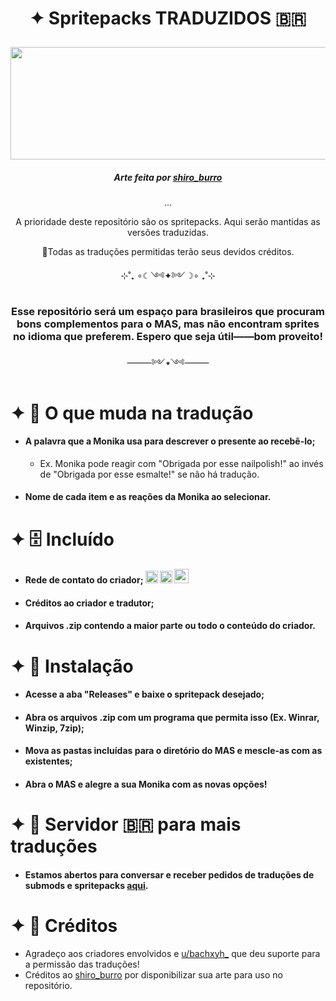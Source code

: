 # <p align="center">✦ Spritepacks TRADUZIDOS 🇧🇷</p>

<p  align="center"><img src="https://github.com/user-attachments/assets/85efc5ae-86bc-4afb-8dbc-eababd6ce856" width="570" height="180" /></p>

##### <p align="center">Arte feita por [shiro_burro](https://x.com/shiro_burro?t=LfPc_d3rNpHrdPVmngdz9g&s=09)</p>
<p align="center">...</p>

<p  align="center">A prioridade deste repositório são os spritepacks. Aqui serão mantidas as versões traduzidas.</p>

<p  align="center">📌Todas as traduções permitidas terão seus devidos créditos.</p>

<p  align="center">⊹˚₊ ∘☾༺✦༻☽∘ ₊˚⊹</p>

### <p  align="center">Esse repositório será um espaço para brasileiros que procuram bons complementos para o MAS, mas não encontram sprites no idioma que preferem. Espero que seja útil——bom proveito!</p>

<p align="center">⸻༻⭑༺⸻</p>

# ✦ 📝 O que muda na tradução

- #### A palavra que a Monika usa para descrever o presente ao recebê-lo;
   - Ex. Monika pode reagir com "Obrigada por esse nailpolish!" ao invés de "Obrigada por esse esmalte!" se não há tradução.
- #### Nome de cada item e as reações da Monika ao selecionar.

# ✦ 🗄 Incluído
- #### Rede de contato do criador; <img src="https://github.com/user-attachments/assets/2e07ff43-43f0-4e33-b21c-dbc148af5a2f" width="20" height="20" /> <img src="https://github.com/user-attachments/assets/3a51c0ed-ca5d-4eb7-9fca-4f8ad95c8c9c" width="20" height="20" /> <img src="https://github.com/user-attachments/assets/029cc767-d07d-4128-b6f5-b87b34cd1287" width="23" height="23" />
- #### Créditos ao criador e tradutor;
- #### Arquivos .zip contendo a maior parte ou todo o conteúdo do criador.

# ✦ 📁 Instalação
- #### Acesse a aba "Releases" e baixe o spritepack desejado;
- #### Abra os arquivos .zip com um programa que permita isso (Ex. Winrar, Winzip, 7zip);
- #### Mova as pastas incluídas para o diretório do MAS e mescle-as com as existentes;
- #### Abra o MAS e alegre a sua Monika com as novas opções!

# ✦ 📗 Servidor 🇧🇷 para mais traduções
- #### Estamos abertos para conversar e receber pedidos de traduções de submods e spritepacks [aqui](https://discord.gg/bMPDaCVz).

# ✦ 💌 Créditos
- Agradeço aos criadores envolvidos e [u/bachxyh_](https://www.reddit.com/user/bachxyh_/?utm_source=share&utm_medium=web3x&utm_name=web3xcss&utm_term=1&utm_content=share_button) que deu suporte para a permissão das traduções!
- Créditos ao [shiro_burro](https://x.com/shiro_burro?t=LfPc_d3rNpHrdPVmngdz9g&s=09) por disponibilizar sua arte para uso no repositório.








